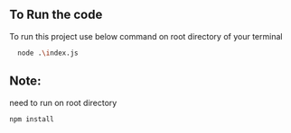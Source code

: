
## To Run the code

To run this project use below command on root directory of your terminal

```bash
  node .\index.js
```

## Note:
need to run on root directory
```bash
npm install
```

